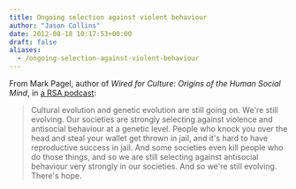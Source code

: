 ```yaml
---
title: Ongoing selection against violent behaviour
author: "Jason Collins"
date: 2012-08-18 10:17:53+00:00
draft: false
aliases:
  - /ongoing-selection-against-violent-behaviour
---
```


From Mark Pagel, author of *Wired for Culture: Origins of the Human Social Mind*, in [a RSA podcast](http://www.thersa.org/events/audio-and-past-events/2012/wired-for-culture):

>Cultural evolution and genetic evolution are still going on. We're still evolving. Our societies are strongly selecting against violence and antisocial behaviour at a genetic level. People who knock you over the head and steal your wallet get thrown in jail, and it's hard to have reproductive success in jail. And some societies even kill people who do those things, and so we are still selecting against antisocial behaviour very strongly in our societies. And so we're still evolving. There's hope.

